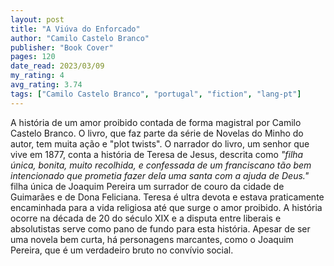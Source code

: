 ```yaml
---
layout: post
title: "A Viúva do Enforcado"
author: "Camilo Castelo Branco"
publisher: "Book Cover"
pages: 120
date_read: 2023/03/09
my_rating: 4
avg_rating: 3.74
tags: ["Camilo Castelo Branco", "portugal", "fiction", "lang-pt"]
---
```


A história de um amor proibido contada de forma magistral por Camilo Castelo Branco. O livro, que faz parte da série de Novelas do Minho do autor, tem muita ação e "plot twists". O narrador do livro, um senhor que vive em 1877, conta a história de Teresa de Jesus, descrita como <i>"filha única, bonita, muito recolhida, e confessada de um franciscano tão bem intencionado que prometia fazer dela uma santa com a ajuda de Deus."</i> filha única de  Joaquim Pereira um surrador de couro da cidade de Guimarães e de Dona Feliciana. Teresa é ultra devota e estava praticamente encaminhada para a vida religiosa até que surge o amor proibido. A história ocorre na década de 20 do século XIX e a disputa entre liberais e absolutistas serve como pano de fundo para esta história. Apesar de ser uma novela bem curta, há personagens marcantes, como o Joaquim Pereira, que é um verdadeiro bruto no convívio social.

